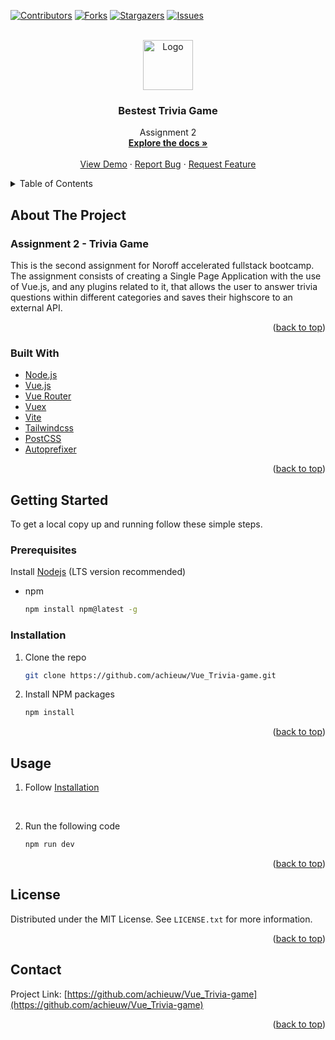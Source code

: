 <div id="top"></div>
<!--
*** Thanks for checking out the Best-README-Template. If you have a suggestion
*** that would make this better, please fork the repo and create a pull request
*** or simply open an issue with the tag "enhancement".
*** Don't forget to give the project a star!
*** Thanks again! Now go create something AMAZING! :D
-->



<!-- PROJECT SHIELDS -->
<!--
*** I'm using markdown "reference style" links for readability.
*** Reference links are enclosed in brackets [ ] instead of parentheses ( ).
*** See the bottom of this document for the declaration of the reference variables
*** for contributors-url, forks-url, etc. This is an optional, concise syntax you may use.
*** https://www.markdownguide.org/basic-syntax/#reference-style-links
-->
[![Contributors][contributors-shield]][contributors-url]
[![Forks][forks-shield]][forks-url]
[![Stargazers][stars-shield]][stars-url]
[![Issues][issues-shield]][issues-url]
<!--[![MIT License][license-shield]][license-url]-->



<!-- PROJECT LOGO -->
<br />
<div align="center">
  <a href="https://github.com/achieuw/Vue_Trivia-game">
    <img src="https://vuejs.org/images/logo.svg" alt="Logo" width="80" height="80">
  </a>

<h3 align="center">Bestest Trivia Game</h3>

  <p align="center">
    Assignment 2
    <br />
    <a href="https://github.com/achieuw/Vue_Trivia-game"><strong>Explore the docs »</strong></a>
    <br />
    <br />
    <a href="https://github.com/achieuw/Vue_Trivia-game">View Demo</a>
    ·
    <a href="https://github.com/achieuw/Vue_Trivia-game/issues">Report Bug</a>
    ·
    <a href="https://github.com/achieuw/Vue_Trivia-game/issues">Request Feature</a>
  </p>
</div>



<!-- TABLE OF CONTENTS -->
<details>
  <summary>Table of Contents</summary>
  <ol>
    <li>
      <a href="#about-the-project">About The Project</a>
      <ul>
        <li><a href="#built-with">Built With</a></li>
      </ul>
    </li>
    <li>
      <a href="#getting-started">Getting Started</a>
      <ul>
        <li><a href="#prerequisites">Prerequisites</a></li>
        <li><a href="#installation">Installation</a></li>
      </ul>
    </li>
    <li><a href="#usage">Usage</a></li>
    <!-- <li><a href="#roadmap">Roadmap</a></li> -->
    <!-- <li><a href="#contributing">Contributing</a></li> -->
    <li><a href="#license">License</a></li>
    <li><a href="#contact">Contact</a></li>
    <li><a href="#acknowledgments">Acknowledgments</a></li>
  </ol>
</details>



<!-- ABOUT THE PROJECT -->
## About The Project

<!--[![Product Name Screen Shot][product-screenshot]](https://example.com)-->

### Assignment 2 - Trivia Game

This is the second assignment for Noroff accelerated fullstack bootcamp.
The assignment consists of creating a Single Page Application with the use of Vue.js, and any plugins related to it, that allows the user to answer trivia questions within different categories and saves their highscore to an external API.


<p align="right">(<a href="#top">back to top</a>)</p>



### Built With

* [Node.js](https://nodejs.org/en/)
* [Vue.js](https://vuejs.org/)
* [Vue Router](https://router.vuejs.org/)
* [Vuex](https://vuex.vuejs.org/)
* [Vite](https://vitejs.dev/)
* [Tailwindcss](https://tailwindcss.com/)
* [PostCSS](https://postcss.org/)
* [Autoprefixer](https://autoprefixer.github.io/)

<p align="right">(<a href="#top">back to top</a>)</p>



<!-- GETTING STARTED -->
## Getting Started

To get a local copy up and running follow these simple steps.

### Prerequisites
Install [Nodejs](https://nodejs.org/en/) (LTS version recommended)
* npm
  ```sh
  npm install npm@latest -g
  ```

### Installation

1. Clone the repo
   ```sh
   git clone https://github.com/achieuw/Vue_Trivia-game.git
   ```
2. Install NPM packages
   ```sh
   npm install
   ```

<p align="right">(<a href="#top">back to top</a>)</p>



<!-- USAGE EXAMPLES -->
## Usage

1. Follow <a href="#installation">Installation</a>

<br>

2. Run the following code
    ```sh
    npm run dev
    ```
  

<!-- _For more examples, please refer to the [Documentation](https://example.com)_ -->

<p align="right">(<a href="#top">back to top</a>)</p>



<!-- ROADMAP
## Roadmap

- [ ] Feature 1
- [ ] Feature 2
- [ ] Feature 3
    - [ ] Nested Feature

See the [open issues](https://github.com/achieuw/Vue_Trivia-game/issues) for a full list of proposed features (and known issues).

<p align="right">(<a href="#top">back to top</a>)</p> -->



<!-- CONTRIBUTING -->
<!-- ## Contributing

Contributions are what make the open source community such an amazing place to learn, inspire, and create. Any contributions you make are **greatly appreciated**.

If you have a suggestion that would make this better, please fork the repo and create a pull request. You can also simply open an issue with the tag "enhancement".
Don't forget to give the project a star! Thanks again!

1. Fork the Project
2. Create your Feature Branch (`git checkout -b feature/AmazingFeature`)
3. Commit your Changes (`git commit -m 'Add some AmazingFeature'`)
4. Push to the Branch (`git push origin feature/AmazingFeature`)
5. Open a Pull Request

<p align="right">(<a href="#top">back to top</a>)</p> -->



<!-- LICENSE -->
## License

Distributed under the MIT License. See `LICENSE.txt` for more information.

<p align="right">(<a href="#top">back to top</a>)</p>



<!-- CONTACT -->
## Contact

Project Link: [https://github.com/achieuw/Vue_Trivia-game](https://github.com/achieuw/Vue_Trivia-game)

<p align="right">(<a href="#top">back to top</a>)</p>



<!-- ACKNOWLEDGMENTS -->
<!-- ## Acknowledgments

* []()
* []()
* []()

<p align="right">(<a href="#top">back to top</a>)</p> -->



<!-- MARKDOWN LINKS & IMAGES -->
<!-- https://www.markdownguide.org/basic-syntax/#reference-style-links -->
[contributors-shield]: https://img.shields.io/github/contributors/achieuw/Vue_Trivia-game.svg?style=for-the-badge
[contributors-url]: https://github.com/achieuw/Vue_Trivia-game/graphs/contributors
[forks-shield]: https://img.shields.io/github/forks/achieuw/Vue_Trivia-game.svg?style=for-the-badge
[forks-url]: https://github.com/achieuw/Vue_Trivia-game/network/members
[stars-shield]: https://img.shields.io/github/stars/achieuw/Vue_Trivia-game.svg?style=for-the-badge
[stars-url]: https://github.com/achieuw/Vue_Trivia-game/stargazers
[issues-shield]: https://img.shields.io/github/issues/achieuw/Vue_Trivia-game.svg?style=for-the-badge
[issues-url]: https://github.com/achieuw/Vue_Trivia-game/issues
[license-shield]: https://img.shields.io/github/license/achieuw/Vue_Trivia-game.svg?style=for-the-badge
[license-url]: https://github.com/achieuw/Vue_Trivia-game/blob/master/LICENSE.txt
[linkedin-shield]: https://img.shields.io/badge/-LinkedIn-black.svg?style=for-the-badge&logo=linkedin&colorB=555
[linkedin-url]: https://linkedin.com/in/linkedin_username
[product-screenshot]: images/screenshot.png
